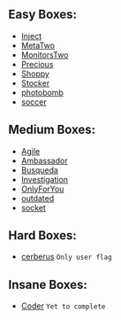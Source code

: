 ## Easy Boxes:

  - [Inject](https://f41zk4r1m.github.io/HackTheBox/Inject)
  - [MetaTwo](https://f41zk4r1m.github.io/HackTheBox/MetaTwo)
  - [MonitorsTwo](https://f41zk4r1m.github.io/HackTheBox/MonitorsTwo)
  - [Precious](https://f41zk4r1m.github.io/HackTheBox/Precious)
  - [Shoppy](https://f41zk4r1m.github.io/HackTheBox/Shoppy)
  - [Stocker](https://f41zk4r1m.github.io/HackTheBox/Stocker)
  - [photobomb](https://f41zk4r1m.github.io/HackTheBox/photobomb)
  - [soccer](https://f41zk4r1m.github.io/HackTheBox/soccer)



## Medium Boxes:

  - [Agile](https://f41zk4r1m.github.io/HackTheBox/Agile)
  - [Ambassador](https://f41zk4r1m.github.io/HackTheBox/Ambassador)
  - [Busqueda](https://f41zk4r1m.github.io/HackTheBox/Busqueda)
  - [Investigation](https://f41zk4r1m.github.io/HackTheBox/Investigation)
  - [OnlyForYou](https://f41zk4r1m.github.io/HackTheBox/OnlyForYou)
  - [outdated](https://f41zk4r1m.github.io/HackTheBox/outdated)
  - [socket](https://f41zk4r1m.github.io/HackTheBox/socket)

## Hard Boxes:

  - [cerberus](https://f41zk4r1m.github.io/HackTheBox/cerberus) ```Only user flag```

## Insane Boxes:

  - [Coder](https://f41zk4r1m.github.io/HackTheBox/Coder) ```Yet to complete```
